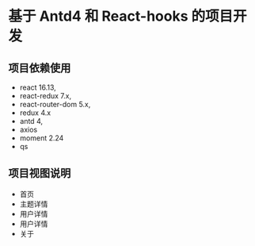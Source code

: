 # 基于 Antd4 和 React-hooks 的项目开发

## 项目依赖使用
- react 16.13,
- react-redux 7.x,
- react-router-dom 5.x,
- redux 4.x
- antd 4,
- axios
- moment 2.24
- qs 


## 项目视图说明
- 首页
- 主题详情
- 用户详情
- 用户详情
- 关于


